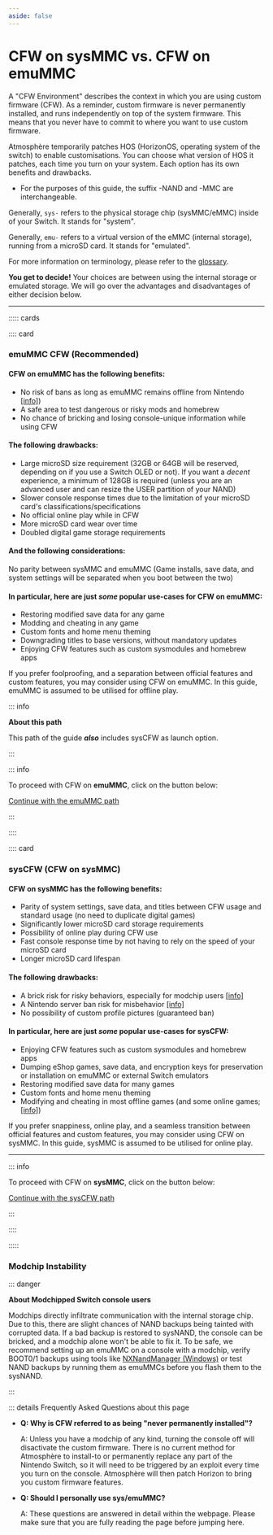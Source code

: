 ```yaml
---
aside: false
---
```


# CFW on sysMMC vs. CFW on emuMMC

A "CFW Environment" describes the context in which you are using custom firmware (CFW).
As a reminder, custom firmware is never permanently installed, and runs independently on top of the system firmware. This means that you never have to commit to where you want to use custom firmware.

Atmosphère temporarily patches HOS (HorizonOS, operating system of the switch) to enable customisations. You can choose what version of HOS it patches, each time you turn on your system. Each option has its own benefits and drawbacks.

- For the purposes of this guide, the suffix -NAND and -MMC are interchangeable.

Generally, `sys-` refers to the physical storage chip (sysMMC/eMMC) inside of your Switch. It stands for "system".

Generally, `emu-` refers to a virtual version of the eMMC (internal storage), running from a microSD card. It stands for "emulated".

For more information on terminology, please refer to the [glossary](../../extras/glossary).

**You get to decide!** Your choices are between using the internal storage or emulated storage. We will go over the advantages and disadvantages of either decision below.

-----

::::: cards

:::: card

### emuMMC CFW (Recommended)
#### CFW on emuMMC has the following benefits:

- No risk of bans as long as emuMMC remains offline from Nintendo [[info]](https://nx.eiphax.tech/ban.html))
- A safe area to test dangerous or risky mods and homebrew
- No chance of bricking and losing console-unique information while using CFW

#### The following drawbacks:

- Large microSD size requirement (32GB or 64GB will be reserved, depending on if you use a Switch OLED or not). If you want a *decent* experience, a minimum of 128GB is required (unless you are an advanced user and can resize the USER partition of your NAND)
- Slower console response times due to the limitation of your microSD card's classifications/specifications
- No official online play while in CFW
- More microSD card wear over time
- Doubled digital game storage requirements <link to dumping digital games>

#### And the following considerations:
No parity between sysMMC and emuMMC (Game installs, save data, and system settings will be separated when you boot between the two)

#### In particular, here are just *some* popular use-cases for CFW on emuMMC:

- Restoring modified save data for any game
- Modding and cheating in any game
- Custom fonts and home menu theming
- Downgrading titles to base versions, without mandatory updates
- Enjoying CFW features such as custom sysmodules and homebrew apps

If you prefer foolproofing, and a separation between official features and custom features, you may consider using CFW on emuMMC. In this guide, emuMMC is assumed to be utilised for offline play.

::: info

**About this path**

This path of the guide ***also*** includes sysCFW as launch option.

:::

::: info

To proceed with CFW on **emuMMC**, click on the button below:

[Continue with the emuMMC path](../all/partitioning_sd)

:::

::::

:::: card

### sysCFW (CFW on sysMMC)
#### CFW on sysMMC has the following benefits:

- Parity of system settings, save data, and titles between CFW usage and standard usage (no need to duplicate digital games)
- Significantly lower microSD card storage requirements
- Possibility of online play during CFW use
- Fast console response time by not having to rely on the speed of your microSD card
- Longer microSD card lifespan

#### The following drawbacks:

- A brick risk for risky behaviors, especially for modchip users [[info]](#modchip-instability)
- A Nintendo server ban risk for misbehavior [[info]](https://nx.eiphax.tech/ban.html)
- No possibility of custom profile pictures (guaranteed ban)

#### In particular, here are just *some* popular use-cases for sysCFW:

- Enjoying CFW features such as custom sysmodules and homebrew apps
- Dumping eShop games, save data, and encryption keys for preservation or installation on emuMMC or external Switch emulators
- Restoring modified save data for many games
- Custom fonts and home menu theming
- Modifying and cheating in most offline games (and some online games; [[info]](../../homebrew/edizon))

If you prefer snappiness, online play, and a seamless transition between official features and custom features, you may consider using CFW on sysMMC. In this guide, sysMMC is assumed to be utilised for online play.

-----

::: info

To proceed with CFW on **sysMMC**, click on the button below:

[Continue with the sysCFW path](../all/partitioning_sd_syscfw)

:::

::::

:::::

### Modchip Instability

::: danger

**About Modchipped Switch console users**

Modchips directly infiltrate communication with the internal storage chip. Due to this, there are slight chances of NAND backups being tainted with corrupted data. If a bad backup is restored to sysNAND, the console can be bricked, and a modchip alone won't be able to fix it. To be safe, we recommend setting up an emuMMC on a console with a modchip, verify BOOT0/1 backups using tools like [NXNandManager (Windows)](https://github.com/eliboa/NxNandManager) or test NAND backups by running them as emuMMCs before you flash them to the sysNAND.

:::

::: details Frequently Asked Questions about this page

- **Q: Why is CFW referred to as being "never permanently installed"?**

    A: Unless you have a modchip of any kind, turning the console off will disactivate the custom firmware. There is no current method for Atmosphère to install-to or permanently replace any part of the Nintendo Switch, so it will need to be triggered by an exploit every time you turn on the console. Atmosphère will then patch Horizon to bring you custom firmware features.

- **Q: Should I personally use sys/emuMMC?**

    A: These questions are answered in detail within the webpage. Please make sure that you are fully reading the page before jumping here.

